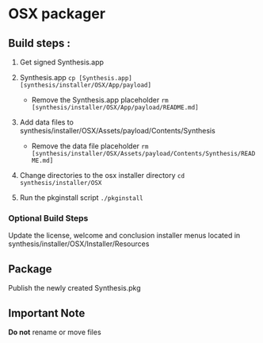 # OSX packager

## Build steps :

1. Get signed Synthesis.app

2.  Synthesis.app ` cp [Synthesis.app] [synthesis/installer/OSX/App/payload] `

    - Remove the Synthesis.app placeholder ` rm [synthesis/installer/OSX/App/payload/README.md] `

3. Add data files to synthesis/installer/OSX/Assets/payload/Contents/Synthesis

    - Remove the data file placeholder ` rm [synthesis/installer/OSX/Assets/payload/Contents/Synthesis/README.md] `	
  
4. Change directories to the osx installer directory ` cd synthesis/installer/OSX `

5. Run the pkginstall script ` ./pkginstall `

### Optional Build Steps

Update the license, welcome and conclusion installer menus located in synthesis/installer/OSX/Installer/Resources

## Package

Publish the newly created Synthesis.pkg

## Important Note

**Do not** rename or move files

